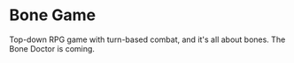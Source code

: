 # Bone Game
Top-down RPG game with turn-based combat, and it's all about bones.
The Bone Doctor is coming.
